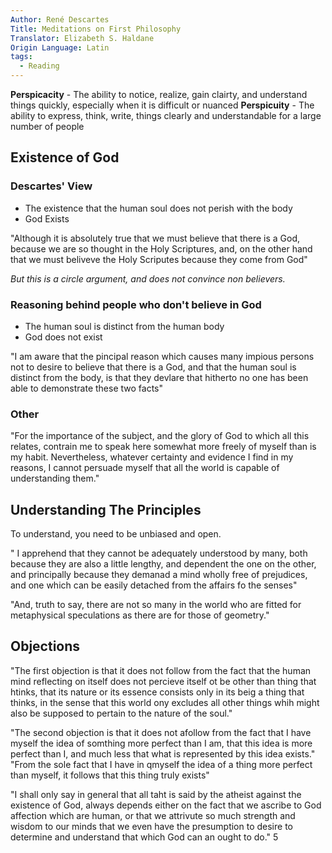 ```yaml
---
Author: René Descartes
Title: Meditations on First Philosophy
Translator: Elizabeth S. Haldane
Origin Language: Latin
tags:
  - Reading
---
```

**Perspicacity** - The ability to notice, realize, gain clairty, and understand things quickly, especially when it is difficult or nuanced
**Perspicuity** - The ability to express, think, write, things clearly and understandable for a large number of people

## Existence of God
### Descartes' View
- The existence that the human soul does not perish with the body
- God Exists

"Although it is absolutely true that we must believe that there is a God, because we are so thought in the Holy Scriptures, and, on the other hand that we must beliveve the Holy Scriputes because they come from God"

*But this is a circle argument, and does not convince non believers.*

### Reasoning behind people who don't believe in God
- The human soul is distinct from the human body
- God does not exist

"I am aware that the pincipal reason which causes many impious persons not to desire to believe that there is a God, and that the human soul is distinct from the body, is that they devlare that hitherto no one has been able to demonstrate these two facts"

### Other
"For the importance of the subject, and the glory of God to which all this relates, contrain me to speak here somewhat more freely of myself than is my habit. Nevertheless, whatever certainty and evidence I find in my reasons, I cannot persuade myself that all the world is capable of understanding them."

## Understanding The Principles
To understand, you need to be unbiased and open.

" I apprehend that they cannot be adequately understood by many, both because they are also a little lengthy, and dependent the one on the other, and principally because they demanad a mind wholly free of prejudices, and one which can be easily detached from the affairs fo the senses"

"And, truth to say, there are not so many in the world who are fitted for metaphysical speculations as there are for those of geometry."

## Objections
"The first objection is that it does not follow from the fact that the human mind reflecting on itself does not percieve itself ot be other than thing that htinks, that its nature or its essence consists only in its beig a thing that thinks, in the sense that this world ony excludes all other things whih might also be supposed to pertain to the nature of the soul."

"The second objection is that it does not afollow from the fact that I have myself the idea of somthing more perfect than I am, that this idea is more perfect than I, and much less that what is represented by this idea exists."
"From the sole fact that I have in qmyself the idea of a thing more perfect than myself, it follows that this thing truly exists"

"I shall only say in general that all taht is said by the atheist against the existence of God, always depends either on the fact that we ascribe to God affection which are human, or that we attrivute so much strength and wisdom to our minds that we even have the presumption to desire to determine and understand that which God can an ought to do."
5

